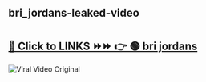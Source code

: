 
 ## bri_jordans-leaked-video 

# <h2><a href="https://clipsfans.com/bri_jordans&ref=git">🔗 Click to LINKS ⏩⏩ 👉 🟢 bri jordans </a></h2>

<a href="https://clipsfans.com/bri_jordans&ref=git" rel="nofollow" data-target="animated-image.originalLink"><img src="https://i.ibb.co.com/xMMVF88/686577567.gif" alt="Viral Video Original" style="max-width: 100%; display: inline-block;" data-target="animated-image.originalImage"></a>
